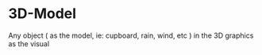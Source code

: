# 3D-Model
Any object ( as the model, ie: cupboard, rain, wind, etc ) in the 3D graphics as the visual 
